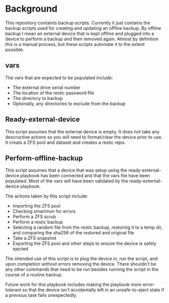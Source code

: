 # Background

This repository containts backup scripts. Currently it just contains the backup scripts used for creating and updating an offline backup. By offline backup I mean an external device that is kept offline and plugged into a device to perform a backup and then removed again. Almost by definition this is a manual process, but these scripts automate it to the extent possible.

## vars
The vars that are expected to be populated include:
* The external drive serial number
* The location of the restic password file
* The directory to backup
* Optionally, any directories to exclude from the backup

## Ready-external-device
This script assumes that the external device is empty. It does not take any descructive actions so you will need to format/clear the device prior to use. It creats a ZFS pool and dataset and creates a restic repo.

## Perform-offline-backup
This script assumes that a device that was setup using the ready-external-device playbook has been connected and that the vars file have been populated. Most of the vars will have been validated by the ready-external-device playbook.

The actions taken by this script include:
* Importing the ZFS pool
* Checking smartmon for errors
* Perform a ZFS scrub
* Perform a restic backup
* Selecting a random file from the restic backup, restoring it to a temp dir, and comparing the sha256 of the restored and original file
* Take a ZFS snapshot
* Exporting the ZFS pool and other steps to ensure the device is safely ejected

The intended use of this script is to plug the device in, run the script, and upon completion without errors removing the device. There shouldn't be any other commands that need to be run besides running the script in the course of a routine backup.

Future work for this playbook includes making the playbook more error-tolerant so that the device isn't accidentally left in an unsafe-to-eject state if a previous task fails unexpectedly.
